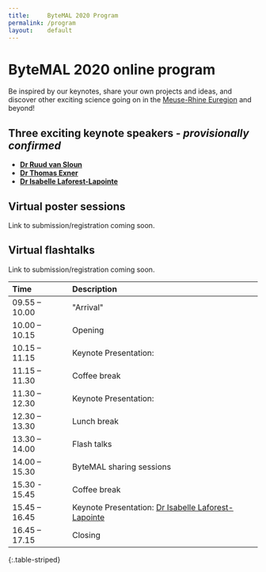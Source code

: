 ```yaml
---
title:     ByteMAL 2020 Program
permalink: /program
layout:    default
---
```


# ByteMAL 2020 online program

Be inspired by our keynotes, share your own projects and ideas, 
and discover other exciting science going on in the [Meuse-Rhine Euregion](https://en.wikipedia.org/wiki/Meuse%E2%80%93Rhine_Euroregion) and beyond!

## Three exciting keynote speakers - *provisionally confirmed*

- **[Dr Ruud van Sloun](https://www.tue.nl/en/research/researchers/ruud-van-sloun/)**
- **[Dr Thomas Exner](https://www.edelweissconnect.com/team-dc/thomas-exner)**
- **[Dr Isabelle Laforest-Lapointe](https://isabellelaforestlapointe.wordpress.com/)**

## Virtual poster sessions

Link to submission/registration coming soon.

## Virtual flashtalks

Link to submission/registration coming soon.


| Time      | Description |
| :---        |    :----   |
| 09.55 – 10.00  | "Arrival"      |
| 10.00 – 10.15  | Opening        |
| 10.15 – 11.15  | Keynote Presentation:            |
| 11.15 – 11.30  | Coffee break       |
| 11.30 – 12.30  | Keynote Presentation:        |
| 12.30 – 13.30  | Lunch break       |
| 13.30 – 14.00  | Flash talks      |
| 14.00 – 15.30  | ByteMAL sharing sessions       |
| 15.30 - 15.45  | Coffee break      |
| 15.45 – 16.45  | Keynote Presentation: [Dr Isabelle Laforest-Lapointe](https://isabellelaforestlapointe.wordpress.com/)   |
| 16.45 – 17.15  | Closing       |
{:.table-striped}
